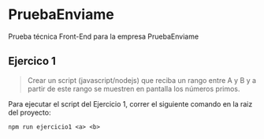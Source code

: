 # PruebaEnviame

Prueba técnica Front-End para la empresa PruebaEnviame


## Ejercico 1

> Crear un script (javascript/nodejs) que reciba un rango entre A y B y a partir de este rango se muestren en pantalla los números primos.

Para ejecutar el script del Ejercicio 1, correr el siguiente comando en la raiz del proyecto:

```npm run ejercicio1 <a> <b>```